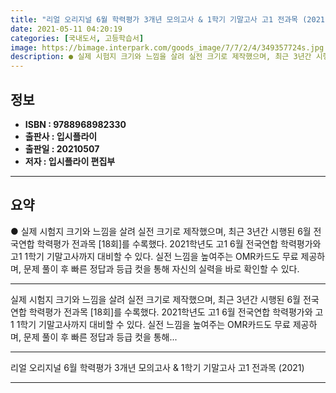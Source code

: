 ```yaml
---
title: "리얼 오리지널 6월 학력평가 3개년 모의고사 & 1학기 기말고사 고1 전과목 (2021)"
date: 2021-05-11 04:20:19
categories: [국내도서, 고등학습서]
image: https://bimage.interpark.com/goods_image/7/7/2/4/349357724s.jpg
description: ● 실제 시험지 크기와 느낌을 살려 실전 크기로 제작했으며, 최근 3년간 시행된 6월 전국연합 학력평가 전과목 [18회]를 수록했다. 2021학년도 고1 6월 전국연합 학력평가와 고1 1학기 기말고사까지 대비할 수 있다. 실전 느낌을 높여주는 OMR카드도 무료 제공하며, 문제 풀이 후
---
```


## **정보**

- **ISBN : 9788968982330**
- **출판사 : 입시플라이**
- **출판일 : 20210507**
- **저자 : 입시플라이 편집부**

------



## **요약**

●  실제 시험지 크기와 느낌을 살려 실전 크기로 제작했으며, 최근 3년간 시행된 6월 전국연합 학력평가 전과목 [18회]를 수록했다. 2021학년도 고1 6월 전국연합 학력평가와 고1 1학기 기말고사까지 대비할 수 있다. 실전 느낌을 높여주는 OMR카드도 무료 제공하며, 문제 풀이 후 빠른 정답과 등급 컷을 통해 자신의 실력을 바로 확인할 수 있다.

------

실제 시험지 크기와 느낌을 살려 실전 크기로 제작했으며, 최근 3년간 시행된 6월 전국연합 학력평가 전과목 [18회]를 수록했다. 2021학년도 고1 6월 전국연합 학력평가와 고1 1학기 기말고사까지 대비할 수 있다. 실전 느낌을 높여주는 OMR카드도 무료 제공하며, 문제 풀이 후 빠른 정답과 등급 컷을 통해... 

------


리얼 오리지널 6월 학력평가 3개년 모의고사 & 1학기 기말고사 고1 전과목 (2021) 

------



